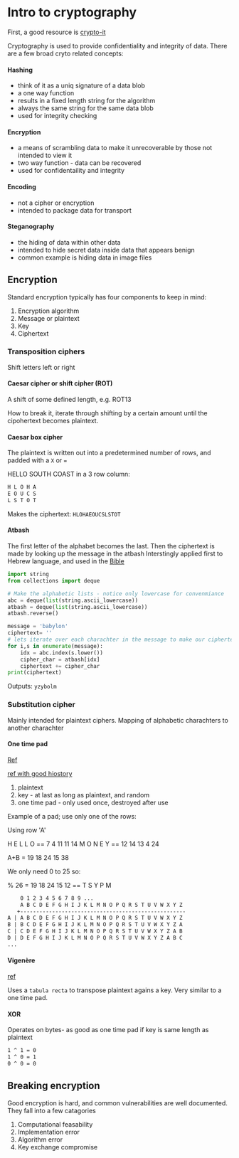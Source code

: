 # Intro to cryptography

First, a good resource is [crypto-it](https://www.crypto-it.net/eng/simple/index.html)

Cryptography is used to provide confidentiality and integrity of data. 
There are a few broad cryto related concepts:


#### Hashing 

- think of it as a uniq signature of a data blob
- a one way function 
- results in a fixed length string for the algorithm
- always the same string for the same data blob
- used for integrity checking

#### Encryption

- a means of scrambling data to make it unrecoverable by those not intended to view it
- two way function - data can be recovered
- used for confidentaility and integrity

#### Encoding

- not a cipher or encryption
- intended to package data for transport

#### Steganography

- the hiding of data within other data
- intended to hide secret data inside data that appears benign
- common example is hiding data in image files


## Encryption

Standard encryption typically has four components to keep in mind:

1. Encryption algorithm
1. Message or plaintext
1. Key
1. Ciphertext

### Transposition ciphers

Shift letters left or right

#### Caesar cipher or shift cipher (ROT)

A shift of some defined length, e.g. ROT13

How to break it, iterate through shifting by a certain amount until the cipohertext becomes plaintext.

#### Caesar box cipher

The plaintext is written out into a predetermined number of rows, and padded with a `X` or `=`

HELLO SOUTH COAST in a 3 row column:

```txt
H L O H A
E O U C S
L S T O T
```

Makes the ciphertext: `HLOHAEOUCSLSTOT`

#### Atbash

The first letter of the alphabet becomes the last. Then the ciphertext is made by looking up the message in the atbash
Interstingly applied first to Hebrew language, and used in the [Bible](https://www.gotquestions.org/Atbash-code.html)

```py
import string
from collections import deque

# Make the alphabetic lists - notice only lowercase for convenmiance 
abc = deque(list(string.ascii_lowercase))
atbash = deque(list(string.ascii_lowercase))
atbash.reverse()

message = 'babylon'
ciphertext= ''
# lets iterate over each charachter in the message to make our ciphertext
for i,s in enumerate(message):
    idx = abc.index(s.lower())
    cipher_char = atbash[idx]
    ciphertext += cipher_char
print(ciphertext)
```

Outputs: `yzybolm`

### Substitution cipher

Mainly intended for plaintext ciphers. Mapping of alphabetic charachters to another charachter


#### One time pad

[Ref](https://www.geeksforgeeks.org/implementation-of-vernam-cipher-or-one-time-pad-algorithm/)

[ref with good hiostory](https://www.ciphermachinesandcryptology.com/en/onetimepad.htm)

1. plaintext
1. key - at last as long as plaintext, and random
1. one time pad - only used once, destroyed after use

Example of a pad; use only one of the rows:

Using row 'A'

H E L L O == 7 4 11 11 14
M O N E Y == 12 14 13 4 24

A+B       = 19 18 24 15 38

We only need 0 to 25 so:

 % 26 = 19 18 24 15 12 == T S Y P M


```txt
    0 1 2 3 4 5 6 7 8 9 ...
    A B C D E F G H I J K L M N O P Q R S T U V W X Y Z 
   +----------------------------------------------------
A | A B C D E F G H I J K L M N O P Q R S T U V W X Y Z
B | B C D E F G H I J K L M N O P Q R S T U V W X Y Z A
C | C D E F G H I J K L M N O P Q R S T U V W X Y Z A B
D | D E F G H I J K L M N O P Q R S T U V W X Y Z A B C
...
```

#### Vigenère

[ref](https://www.crypto-it.net/eng/simple/vigenere-cipher.html)

Uses a `tabula recta` to transpose plaintext agains a key. Very similar to a one time pad.

#### XOR

Operates on bytes- as good as one time pad if key is same length as plaintext

```txt
1 ^ 1 = 0
1 ^ 0 = 1
0 ^ 0 = 0
```

## Breaking encryption

Good encryption is hard, and common vulnerabilities are well documented. They fall into a few catagories

1. Computational feasability
1. Implementation error
1. Algorithm error
1. Key exchange compromise